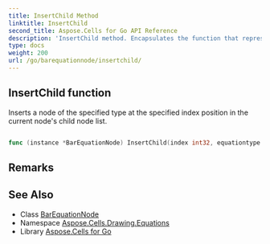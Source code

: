 ```yaml
---
title: InsertChild Method 
linktitle: InsertChild
second_title: Aspose.Cells for Go API Reference
description: 'InsertChild method. Encapsulates the function that represents insertchild in Go.'
type: docs
weight: 200
url: /go/barequationnode/insertchild/
---
```


## InsertChild function

Inserts a node of the specified type at the specified index position in the current node's child node list.

```go

func (instance *BarEquationNode) InsertChild(index int32, equationtype EquationNodeType)  (*EquationNode,  error) 

```

## Remarks


## See Also

* Class [BarEquationNode](../)
* Namespace [Aspose.Cells.Drawing.Equations](../../)
* Library [Aspose.Cells for Go](../../../)
